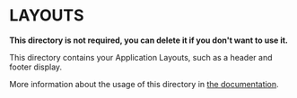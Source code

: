 # LAYOUTS

**This directory is not required, you can delete it if you don't want to use it.**

This directory contains your Application Layouts, such as a header and footer display.

More information about the usage of this directory in [the documentation](https://nuxt.com/docs/getting-started/views#layouts).